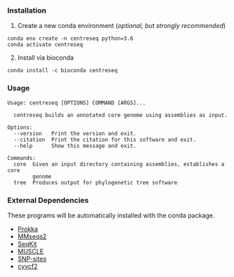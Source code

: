 ### Installation
1. Create a new conda environment (*optional, but strongly recommended*)

```
conda env create -n centreseq python=3.6
conda activate centreseq
```

2. Install via bioconda
```
conda install -c bioconda centreseq
```

### Usage
```
Usage: centreseq [OPTIONS] COMMAND [ARGS]...

  centreseq builds an annotated core genome using assemblies as input.

Options:
  --version   Print the version and exit.
  --citation  Print the citation for this software and exit.
  --help      Show this message and exit.

Commands:
  core  Given an input directory containing assemblies, establishes a core
        genome
  tree  Produces output for phylogenetic tree software
```

### External Dependencies

These programs will be automatically installed with the conda package.

- [Prokka](https://github.com/tseemann/prokka)
- [MMseqs2](https://github.com/soedinglab/MMseqs2)
- [SeqKit](https://github.com/shenwei356/seqkit)
- [MUSCLE](https://www.drive5.com/muscle/)
- [SNP-sites](https://github.com/sanger-pathogens/snp-sites)
- [cyvcf2](https://github.com/brentp/cyvcf2)